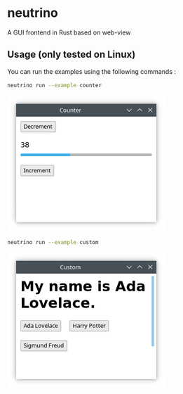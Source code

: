 # neutrino

A GUI frontend in Rust based on web-view

## Usage (only tested on Linux)

You can run the examples using the following commands :

```bash
neutrino run --example counter
```
![](examples/counter.png)

```bash
neutrino run --example custom
```
![](examples/custom.png)